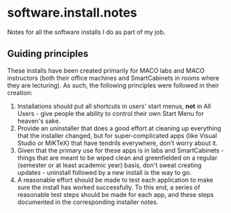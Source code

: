 # software.install.notes
Notes for all the software installs I do as part of my job.

## Guiding principles

These installs have been created primarily for MACO labs and MACO instructors (both their office machines and SmartCabinets in rooms where they are lecturing). As such, the following principles were followed in their creation:

1. Installations should put all shortcuts in users' start menus, **not** in All Users - give people the ability to control their own Start Menu for heaven's sake.
1. Provide an uninstaller that does a good effort at cleaning up everything that the installer changed, but for super-complicated apps (like Visual Studio or MiKTeX) that have tendrils everywhere, don't worry about it.
1. Given that the primary use for these apps is in labs and SmartCabinets - things that are meant to be wiped clean and greenfielded on a regular (semester or at least academic year) basis, don't sweat creating updates - uninstall followed by a new install is the way to go.
1. A reasonable effort should be made to test each application to make sure the install has worked successfully. To this end, a series of reasonable test steps should be made for each app, and these steps documented in the corresponding installer notes.
